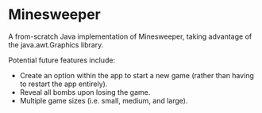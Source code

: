 # Minesweeper
A from-scratch Java implementation of Minesweeper, taking advantage of the java.awt.Graphics library.

Potential future features include:
* Create an option within the app to start a new game (rather than having to restart the app entirely).
* Reveal all bombs upon losing the game.
* Multiple game sizes (i.e. small, medium, and large).
